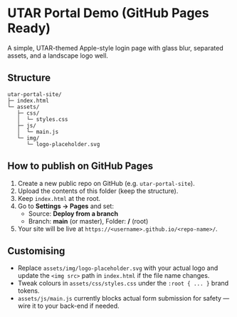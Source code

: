 # UTAR Portal Demo (GitHub Pages Ready)

A simple, UTAR-themed Apple-style login page with glass blur, separated assets, and a landscape logo well.

## Structure
```
utar-portal-site/
├─ index.html
└─ assets/
   ├─ css/
   │  └─ styles.css
   ├─ js/
   │  └─ main.js
   └─ img/
      └─ logo-placeholder.svg
```

## How to publish on GitHub Pages
1. Create a new public repo on GitHub (e.g. `utar-portal-site`).
2. Upload the contents of this folder (keep the structure).
3. Keep `index.html` at the root.
4. Go to **Settings → Pages** and set:
   - Source: **Deploy from a branch**
   - Branch: **main** (or master), Folder: **/** (root)
5. Your site will be live at `https://<username>.github.io/<repo-name>/`.

## Customising
- Replace `assets/img/logo-placeholder.svg` with your actual logo and update the `<img src>` path in `index.html` if the file name changes.
- Tweak colours in `assets/css/styles.css` under the `:root { ... }` brand tokens.
- `assets/js/main.js` currently blocks actual form submission for safety — wire it to your back-end if needed.
